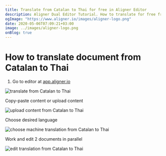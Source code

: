 ```yaml
---
title: Translate from Catalan to Thai for free in Aligner Editor
description: Aligner Dual Editor Tutorial. How to translate for free from Catalan to Thai. Aligner is multilingual document management platform. 
ogImage: "https://www.aligner.io/images/aligner-logo.png"
date: 2020-05-06T07:09:21+03:00
image: ../images/aligner-logo.png
onBlog: true
---
```


# How to translate document from Catalan to Thai

1. Go to editor at [app.aligner.io](https://app.aligner.io "Aligner App web page")

![translate from Catalan to Thai](../aligner-blank-editor.png "translate from Catalan to Thai")

Copy-paste content or upload content

![upload content from Catalan to Thai](../aligner-uploaded-document.png "upload content from Catalan to Thai")

Choose desired language

![choose machine translation from Catalan to Thai](../aligner-language-dropdown.png "choose machine translation from Catalan to Thai")

Work and edit 2 documents in parallel

![edit translation from Catalan to Thai](../aligner-double-sitded-editor.png "edit translation from Catalan to Thai")

